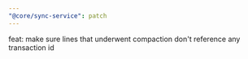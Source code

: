 ```yaml
---
"@core/sync-service": patch
---
```


feat: make sure lines that underwent compaction don't reference any transaction id
